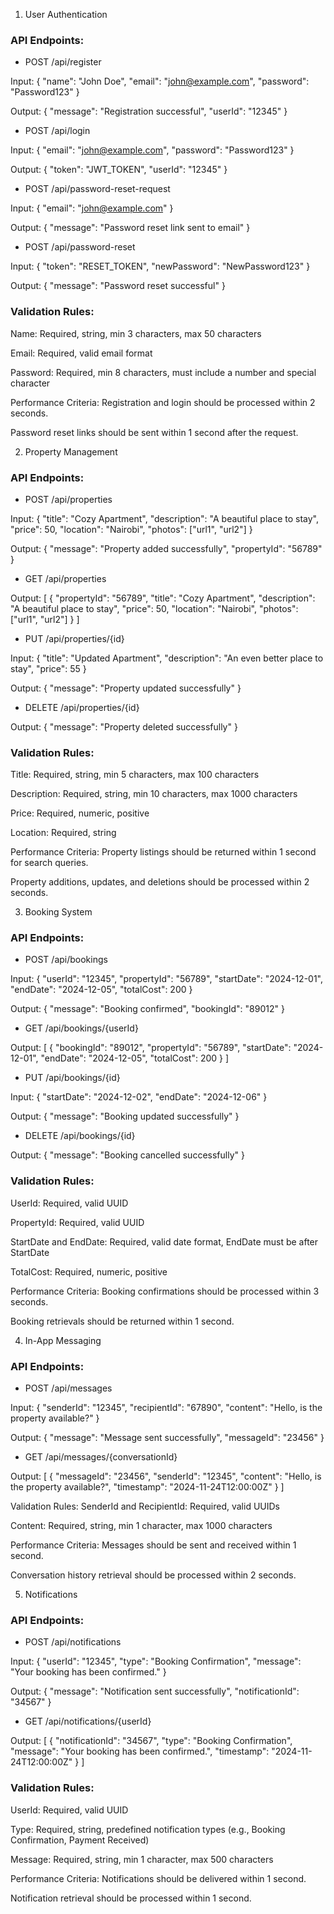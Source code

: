1. User Authentication
### API Endpoints:
- POST /api/register

Input: { "name": "John Doe", "email": "john@example.com", "password": "Password123" }

Output: { "message": "Registration successful", "userId": "12345" }

- POST /api/login

Input: { "email": "john@example.com", "password": "Password123" }

Output: { "token": "JWT_TOKEN", "userId": "12345" }

- POST /api/password-reset-request

Input: { "email": "john@example.com" }

Output: { "message": "Password reset link sent to email" }

- POST /api/password-reset

Input: { "token": "RESET_TOKEN", "newPassword": "NewPassword123" }

Output: { "message": "Password reset successful" }

### Validation Rules:
Name: Required, string, min 3 characters, max 50 characters

Email: Required, valid email format

Password: Required, min 8 characters, must include a number and special character

Performance Criteria:
Registration and login should be processed within 2 seconds.

Password reset links should be sent within 1 second after the request.

2. Property Management
### API Endpoints:
- POST /api/properties

Input: { "title": "Cozy Apartment", "description": "A beautiful place to stay", "price": 50, "location": "Nairobi", "photos": ["url1", "url2"] }

Output: { "message": "Property added successfully", "propertyId": "56789" }

- GET /api/properties

Output: [ { "propertyId": "56789", "title": "Cozy Apartment", "description": "A beautiful place to stay", "price": 50, "location": "Nairobi", "photos": ["url1", "url2"] } ]

- PUT /api/properties/{id}

Input: { "title": "Updated Apartment", "description": "An even better place to stay", "price": 55 }

Output: { "message": "Property updated successfully" }

- DELETE /api/properties/{id}

Output: { "message": "Property deleted successfully" }

### Validation Rules:
Title: Required, string, min 5 characters, max 100 characters

Description: Required, string, min 10 characters, max 1000 characters

Price: Required, numeric, positive

Location: Required, string

Performance Criteria:
Property listings should be returned within 1 second for search queries.

Property additions, updates, and deletions should be processed within 2 seconds.

3. Booking System
### API Endpoints:
- POST /api/bookings

Input: { "userId": "12345", "propertyId": "56789", "startDate": "2024-12-01", "endDate": "2024-12-05", "totalCost": 200 }

Output: { "message": "Booking confirmed", "bookingId": "89012" }

- GET /api/bookings/{userId}

Output: [ { "bookingId": "89012", "propertyId": "56789", "startDate": "2024-12-01", "endDate": "2024-12-05", "totalCost": 200 } ]

- PUT /api/bookings/{id}

Input: { "startDate": "2024-12-02", "endDate": "2024-12-06" }

Output: { "message": "Booking updated successfully" }

- DELETE /api/bookings/{id}

Output: { "message": "Booking cancelled successfully" }

### Validation Rules:
UserId: Required, valid UUID

PropertyId: Required, valid UUID

StartDate and EndDate: Required, valid date format, EndDate must be after StartDate

TotalCost: Required, numeric, positive

Performance Criteria:
Booking confirmations should be processed within 3 seconds.

Booking retrievals should be returned within 1 second.

4. In-App Messaging
### API Endpoints:
- POST /api/messages

Input: { "senderId": "12345", "recipientId": "67890", "content": "Hello, is the property available?" }

Output: { "message": "Message sent successfully", "messageId": "23456" }

- GET /api/messages/{conversationId}

Output: [ { "messageId": "23456", "senderId": "12345", "content": "Hello, is the property available?", "timestamp": "2024-11-24T12:00:00Z" } ]

Validation Rules:
SenderId and RecipientId: Required, valid UUIDs

Content: Required, string, min 1 character, max 1000 characters

Performance Criteria:
Messages should be sent and received within 1 second.

Conversation history retrieval should be processed within 2 seconds.

5. Notifications
### API Endpoints:
- POST /api/notifications

Input: { "userId": "12345", "type": "Booking Confirmation", "message": "Your booking has been confirmed." }

Output: { "message": "Notification sent successfully", "notificationId": "34567" }

- GET /api/notifications/{userId}

Output: [ { "notificationId": "34567", "type": "Booking Confirmation", "message": "Your booking has been confirmed.", "timestamp": "2024-11-24T12:00:00Z" } ]

### Validation Rules:
UserId: Required, valid UUID

Type: Required, string, predefined notification types (e.g., Booking Confirmation, Payment Received)

Message: Required, string, min 1 character, max 500 characters

Performance Criteria:
Notifications should be delivered within 1 second.

Notification retrieval should be processed within 1 second.